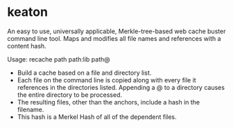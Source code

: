 # keaton
An easy to use, universally applicable, Merkle-tree-based web cache buster command line tool.  Maps and modifies all file names and references with a content hash.

Usage: recache path path:lib path@
*   Build a cache based on a file and directory list.
*   Each file on the command line is copied along with every file it references in
   the directories listed.  Appending a @ to a directory causes the entire
     directory to be processed.
*   The resulting files, other than the anchors, include a hash in the filename.
*   This hash is a Merkel Hash of all of the dependent files.

